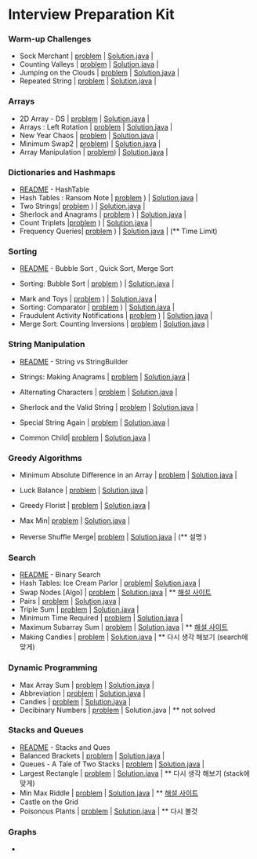 # Interview Preparation Kit

### Warm-up Challenges
- Sock Merchant | [problem](https://www.hackerrank.com/challenges/sock-merchant/problem?h_l=interview&playlist_slugs%5B%5D=interview-preparation-kit&playlist_slugs%5B%5D=warmup) | [Solution.java](./Warm-up/Sock%20Merchant/Solution.java) | 
- Counting Valleys | [problem](https://www.hackerrank.com/challenges/counting-valleys/problem?h_l=interview&playlist_slugs%5B%5D=interview-preparation-kit&playlist_slugs%5B%5D=warmup) | [Solution.java](./Warm-up/Counting%20Valleys/Solution.java) | 
- Jumping on the Clouds | [problem](https://www.hackerrank.com/challenges/jumping-on-the-clouds/problem?h_l=interview&playlist_slugs%5B%5D=interview-preparation-kit&playlist_slugs%5B%5D=warmup) | [Solution.java](./Warm-up/Jumping%20On%20the%20Clouds/Solution.java) | 
- Repeated String | [problem](https://www.hackerrank.com/challenges/repeated-string/problem?h_l=interview&playlist_slugs%5B%5D=interview-preparation-kit&playlist_slugs%5B%5D=warmup) | [Solution.java](./Warm-up/Repeated%20String/Solution.java) | 

### Arrays
- 2D Array - DS | [problem](https://www.hackerrank.com/challenges/2d-array/problem?h_l=interview&playlist_slugs%5B%5D=interview-preparation-kit&playlist_slugs%5B%5D=arrays) | [Solution.java](./Arrays/2D%20Arrays%20DS/Solution.java) | 
- Arrays : Left Rotation | [problem](https://www.hackerrank.com/challenges/ctci-array-left-rotation/problem?h_l=interview&playlist_slugs%5B%5D=interview-preparation-kit&playlist_slugs%5B%5D=arrays) | [Solution.java](./Arrays/Left%20Rotation/Solution.java) | 
- New Year Chaos | [problem](https://www.hackerrank.com/challenges/new-year-chaos/problem?h_l=interview&playlist_slugs%5B%5D=interview-preparation-kit&playlist_slugs%5B%5D=arrays) | [Solution.java](./Arrays/New%20Year%20Chaos/Solution.java) | 
- Minimum Swap2 | [problem](https://www.hackerrank.com/challenges/minimum-swaps-2/problem?h_l=interview&playlist_slugs[]=interview-preparation-kit&playlist_slugs[]=arrays)) |  [Solution.java](./Arrays/Minimum%20Swap2/Solution.java) | 
- Array Manipulation | [problem](https://www.hackerrank.com/challenges/crush/problem?h_l=interview&page=5&playlist_slugs[]=interview-preparation-kit&playlist_slugs[]=arrays)) |  [Solution.java](./Arrays/Array%20Manipulation/Solution.java) | 

### Dictionaries and Hashmaps

* [README](./Dictionaries%20and%20Hashmaps/README.md) - HashTable
* Hash Tables : Ransom Note | [problem](https://www.hackerrank.com/challenges/ctci-ransom-note/problem?h_l=interview&playlist_slugs[]=interview-preparation-kit&playlist_slugs[]=dictionaries-hashmaps) ) |  [Solution.java](./Dictionaries%20and%20Hashmaps/HashTables_Ransom%20Note/Solution.java) | 
* Two Strings| [problem](https://www.hackerrank.com/challenges/two-strings/problem?h_l=interview&playlist_slugs[]=interview-preparation-kit&playlist_slugs[]=dictionaries-hashmaps) ) |  [Solution.java](./Dictionaries%20and%20Hashmaps/Two%20Strings/Solution.java) | 
* Sherlock and Anagrams |  [problem](https://www.hackerrank.com/challenges/sherlock-and-anagrams/problem?h_l=interview&playlist_slugs[]=interview-preparation-kit&playlist_slugs[]=dictionaries-hashmaps)  ) |  [Solution.java](./Dictionaries%20and%20Hashmaps/Sherlock%20And%20Anagrams/Solution.java) | 
* Count Triplets |[problem](https://www.hackerrank.com/challenges/count-triplets-1/problem?h_l=interview&playlist_slugs[]=interview-preparation-kit&playlist_slugs[]=dictionaries-hashmaps) ) | [Solution.java](./Dictionaries%20and%20Hashmaps/Count%20Triplets/Solution.java) | 
* Frequency Queries| [problem](https://www.hackerrank.com/challenges/frequency-queries/problem?h_l=interview&playlist_slugs[]=interview-preparation-kit&playlist_slugs[]=dictionaries-hashmaps) ) |  [Solution.java](./Dictionaries%20and%20Hashmaps/Frequency%20Queries/Solution.java) | (** Time Limit) 

### Sorting

- [README](./Sorting/README.md) - Bubble Sort , Quick Sort, Merge Sort

* Sorting: Bubble Sort | [problem](https://www.hackerrank.com/challenges/ctci-bubble-sort/problem?h_l=interview&playlist_slugs[]=interview-preparation-kit&playlist_slugs[]=sorting)  ) |  [Solution.java](./Sorting/Bubble%20Sort/Solution.java) |

- Mark and Toys | [problem](https://www.hackerrank.com/challenges/mark-and-toys/problem?h_l=interview&playlist_slugs[]=interview-preparation-kit&playlist_slugs[]=sorting) ) |  [Solution.java](./Sorting/Mark%20and%20Toys/Solution.java) |
- Sorting: Comparator | [problem](https://www.hackerrank.com/challenges/ctci-comparator-sorting/problem?h_l=interview&playlist_slugs[]=interview-preparation-kit&playlist_slugs[]=sorting) ) |  [Solution.java](./Sorting/Comparator/Solution.java) |
- Fraudulent Activity Notifications | [problem](https://www.hackerrank.com/challenges/fraudulent-activity-notifications/problem?h_l=interview&playlist_slugs[]=interview-preparation-kit&playlist_slugs[]=sorting)  ) |  [Solution.java](./Sorting/Fraudulent%20Activity%20Notifications/Solution.java) |
- Merge Sort: Counting Inversions | [problem](https://www.hackerrank.com/challenges/ctci-merge-sort/problem?h_l=interview&playlist_slugs[]=interview-preparation-kit&playlist_slugs[]=sorting) | [Solution.java](./Sorting/Counting%20Inversions/Solution.java) |

### String Manipulation

- [README](./String%20Manipulation/README.md) - String vs StringBuilder
- Strings: Making Anagrams | [problem](https://www.hackerrank.com/challenges/ctci-making-anagrams/problem?h_l=interview&playlist_slugs[]=interview-preparation-kit&playlist_slugs[]=strings) | [Solution.java](./String%20Manipulation/Making%20Anagrams/Solution.java) |
- Alternating Characters | [problem](https://www.hackerrank.com/challenges/alternating-characters/problem?h_l=interview&playlist_slugs[]=interview-preparation-kit&playlist_slugs[]=strings)  | [Solution.java](./String%20Manipulation/Alternating%20Characters/Solution.java) |
- Sherlock and the Valid String | [problem](https://www.hackerrank.com/challenges/sherlock-and-valid-string/problem?h_l=interview&playlist_slugs[]=interview-preparation-kit&playlist_slugs[]=strings) | [Solution.java](./String%20Manipulation/Sherlock%20and%20the%20Valid%20String/Solution.java) |
- Special String Again | [problem](https://www.hackerrank.com/challenges/special-palindrome-again/problem?h_l=interview&playlist_slugs[]=interview-preparation-kit&playlist_slugs[]=strings) | [Solution.java](./String%20Manipulation/Special%20String%20Again/Solution.java) |

- Common Child| [problem](https://www.hackerrank.com/challenges/common-child/problem?h_l=interview&playlist_slugs[]=interview-preparation-kit&playlist_slugs[]=strings)  | [Solution.java](./String%20Manipulation/Common%20Child/Solution.java) |

### Greedy Algorithms

- Minimum Absolute Difference in an Array |  [problem](https://www.hackerrank.com/challenges/minimum-absolute-difference-in-an-array/problem?h_l=interview&playlist_slugs[]=interview-preparation-kit&playlist_slugs[]=greedy-algorithms) | [Solution.java](./Greedy%20Algorithms/Minimum%20Absolute%20Difference%20in%20an%20Array/Solution.java) |
- Luck Balance | [problem](https://www.hackerrank.com/challenges/luck-balance/problem?h_l=interview&playlist_slugs[]=interview-preparation-kit&playlist_slugs[]=greedy-algorithms)  | [Solution.java](./Greedy%20Algorithms/Luck%20Balance/Solution.java) |
- Greedy Florist |  [problem](https://www.hackerrank.com/challenges/greedy-florist/problem?h_l=interview&playlist_slugs[]=interview-preparation-kit&playlist_slugs[]=greedy-algorithms)  | [Solution.java](./Greedy%20Algorithms/Greedy%20Florist/Solution.java) |
- Max Min|  [problem](https://www.hackerrank.com/challenges/angry-children/problem?h_l=interview&playlist_slugs[]=interview-preparation-kit&playlist_slugs[]=greedy-algorithms&h_r=next-challenge&h_v=zen)  | [Solution.java](./Greedy%20Algorithms/Max%20Min/Solution.java) |

- Reverse Shuffle Merge|  [problem](https://www.hackerrank.com/challenges/reverse-shuffle-merge/problem?h_l=interview&playlist_slugs[]=interview-preparation-kit&playlist_slugs[]=greedy-algorithms) | [Solution.java](./Greedy%20Algorithms/Reverse%20Shuffle%20Merge/Solution.java) | (** 설명 )

### Search

- [README](./Search/README.md) - Binary Search
- Hash Tables: Ice Cream Parlor | [problem](https://www.hackerrank.com/challenges/ctci-ice-cream-parlor/problem?h_l=interview&playlist_slugs[]=interview-preparation-kit&playlist_slugs[]=search)| [Solution.java](./Search/Ice%20Cream%20Parlor/Solution.java) |
- Swap Nodes [Algo] | [problem](https://www.hackerrank.com/challenges/swap-nodes-algo/problem?h_l=interview&playlist_slugs[]=interview-preparation-kit&playlist_slugs[]=search) | [Solution.java](./Search/Swap%20Nodes%20[Algo]/Solution.java) | ** [해설 사이트](https://rusyasoft.github.io/competitive%20programming/2018/07/24/hrank-swapNodes/)
- Pairs | [problem](https://www.hackerrank.com/challenges/pairs/problem?h_l=interview&playlist_slugs[]=interview-preparation-kit&playlist_slugs[]=search) | [Solution.java](./Search/Pairs/Solution.java) |
- Triple Sum |  [problem](https://www.hackerrank.com/challenges/triple-sum/problem?h_l=interview&playlist_slugs[]=interview-preparation-kit&playlist_slugs[]=search)  | [Solution.java](./Search/Triple%20Sum/Solution.java) |
- Minimum Time Required |  [problem](https://www.hackerrank.com/challenges/minimum-time-required/problem?h_l=interview&h_r=next-challenge&h_v=zen&playlist_slugs[]=interview-preparation-kit&playlist_slugs[]=search)   | [Solution.java](./Search/Minimum%20Time%20Required/Solution.java) |
- Maximum Subarray Sum |  [problem](https://www.hackerrank.com/challenges/maximum-subarray-sum/problem )   | [Solution.java](./Search/Maximum%20Subarray%20Sum/Solution.java) | ** [해설 사이트](https://brokensandals.net/hackerrank-maximum-subarray-sum/ )
- Making Candies |  [problem](https://www.hackerrank.com/challenges/making-candies/problem?h_l=interview&playlist_slugs[]=interview-preparation-kit&playlist_slugs[]=search)    | [Solution.java](./Search/Making%20Candies/Solution.java) | ** 다시 생각 해보기 (search에 맞게)

### Dynamic Programming

- Max Array Sum |  [problem](https://www.hackerrank.com/challenges/max-array-sum/problem?h_l=interview&playlist_slugs[]=interview-preparation-kit&playlist_slugs[]=dynamic-programming)  |  [Solution.java](./Dynamic%20Programming/Max%20Array%20Sum/Solution.java) | 
- Abbreviation |  [problem](https://www.hackerrank.com/challenges/abbr/problem?h_l=interview&playlist_slugs[]=interview-preparation-kit&playlist_slugs[]=dynamic-programming) |  [Solution.java](./Dynamic%20Programming/Abbreviation/Solution.java) | 
- Candies |   [problem](https://www.hackerrank.com/challenges/candies/problem?h_l=interview&playlist_slugs[]=interview-preparation-kit&playlist_slugs[]=dynamic-programming) |  [Solution.java](./Dynamic%20Programming/Candies/Solution.java) | 
- Decibinary Numbers |  [problem](https://www.hackerrank.com/challenges/decibinary-numbers/problem?h_l=interview&playlist_slugs[]=interview-preparation-kit&playlist_slugs[]=dynamic-programming)  | Solution.java | ** not solved

### Stacks and Queues

- [README](./Stacks%20and%20Queues/README.md) - Stacks and Ques
- Balanced Brackets | [problem](https://www.hackerrank.com/challenges/balanced-brackets/problem?h_l=interview&playlist_slugs%5B%5D=interview-preparation-kit&playlist_slugs%5B%5D=stacks-queues) | [Solution.java](./Stacks%20and%20Queues/Balanced%20Brackets/Solution.java) |
- Queues - A Tale of Two Stacks | [problem](https://www.hackerrank.com/challenges/ctci-queue-using-two-stacks/problem?h_l=interview&playlist_slugs%5B%5D=interview-preparation-kit&playlist_slugs%5B%5D=stacks-queues&h_r=next-challenge&h_v=zen) | [Solution.java](./Stacks%20and%20Queues/Queues%20-%20A%20Tale%20of%20Two%20Stacks/Solution.java) |
- Largest Rectangle | [problem](https://www.hackerrank.com/challenges/largest-rectangle/problem?h_l=interview&playlist_slugs%5B%5D=interview-preparation-kit&playlist_slugs%5B%5D=stacks-queues) | [Solution.java](./Stacks%20and%20Queues/Largest%20Rectangle/Solution.java) | ** 다시 생각 해보기 (stack에 맞게)
- Min Max Riddle | [problem](https://www.hackerrank.com/challenges/min-max-riddle/problem?h_l=interview&playlist_slugs%5B%5D=interview-preparation-kit&playlist_slugs%5B%5D=stacks-queues) | [Solution.java](./Stacks%20and%20Queues/Min%20Max%20Riddle/Solution.java) | ** [해설 사이트](https://sungjun221.github.io/algorithm/main/Min-Max-Riddle/)
- Castle on the Grid
- Poisonous Plants | [problem](https://www.hackerrank.com/challenges/poisonous-plants/problem?h_l=interview&playlist_slugs[]=interview-preparation-kit&playlist_slugs[]=stacks-queues) | [Solution.java](./Stacks%20and%20Queues/Poisonous%20Plants/Solution.java) | ** 다시 볼것

### Graphs

- 

